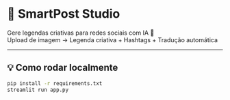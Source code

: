 # 🧠 SmartPost Studio

Gere legendas criativas para redes sociais com IA 🚀  
Upload de imagem → Legenda criativa + Hashtags + Tradução automática  

---

## 💡 Como rodar localmente

```bash
pip install -r requirements.txt
streamlit run app.py

